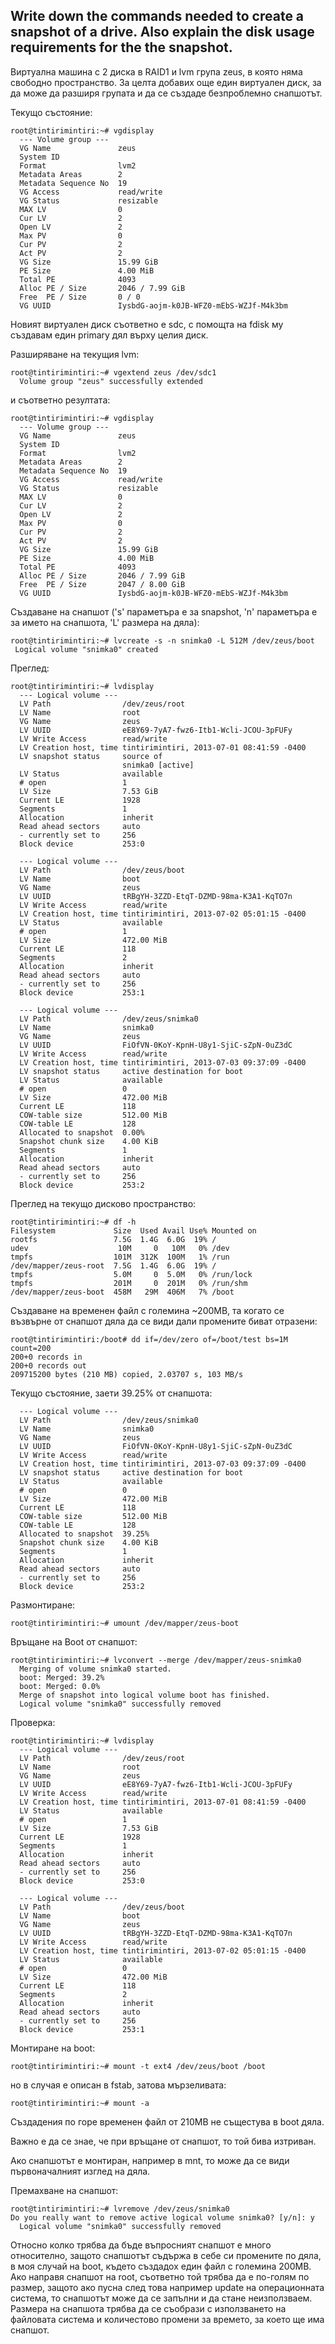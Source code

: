 Write down the commands needed to create a snapshot of a drive. Also explain the disk usage requirements for the the snapshot.
-------------------------------------------------------------------------------------------

Виртуална машина с 2 диска в RAID1 и lvm група zeus, в която няма свободно пространство.
За целта добавих още един виртуален диск, за да може да разширя групата и да се създаде безпроблемно снапшотът.

Текущо състояние:

	root@tintirimintiri:~# vgdisplay 
	  --- Volume group ---
	  VG Name               zeus
	  System ID             
	  Format                lvm2
	  Metadata Areas        2
	  Metadata Sequence No  19
	  VG Access             read/write
	  VG Status             resizable
	  MAX LV                0
	  Cur LV                2
	  Open LV               2
	  Max PV                0
	  Cur PV                2
	  Act PV                2
	  VG Size               15.99 GiB
	  PE Size               4.00 MiB
	  Total PE              4093
	  Alloc PE / Size       2046 / 7.99 GiB
	  Free  PE / Size       0 / 0
	  VG UUID               IysbdG-aojm-k0JB-WFZ0-mEbS-WZJf-M4k3bm


Новият виртуален диск съответно е sdc, с помощта на fdisk му създавам един primary дял върху целия диск.

Разширяване на текущия lvm:

	root@tintirimintiri:~# vgextend zeus /dev/sdc1
	  Volume group "zeus" successfully extended

и съответно резултата:

	root@tintirimintiri:~# vgdisplay 
	  --- Volume group ---
	  VG Name               zeus
	  System ID             
	  Format                lvm2
	  Metadata Areas        2
	  Metadata Sequence No  19
	  VG Access             read/write
	  VG Status             resizable
	  MAX LV                0
	  Cur LV                2
	  Open LV               2
	  Max PV                0
	  Cur PV                2
	  Act PV                2
	  VG Size               15.99 GiB
	  PE Size               4.00 MiB
	  Total PE              4093
	  Alloc PE / Size       2046 / 7.99 GiB
	  Free  PE / Size       2047 / 8.00 GiB
	  VG UUID               IysbdG-aojm-k0JB-WFZ0-mEbS-WZJf-M4k3bm


Създаване на снапшот ('s' параметъра е за snapshot, 'n' параметъра е за името на снапшота, 'L' размера на дяла):

	root@tintirimintiri:~# lvcreate -s -n snimka0 -L 512M /dev/zeus/boot
	 Logical volume "snimka0" created


Преглед:

	root@tintirimintiri:~# lvdisplay 
	  --- Logical volume ---
	  LV Path                /dev/zeus/root
	  LV Name                root
	  VG Name                zeus
	  LV UUID                eE8Y69-7yA7-fwz6-Itb1-Wcli-JCOU-3pFUFy
	  LV Write Access        read/write
	  LV Creation host, time tintirimintiri, 2013-07-01 08:41:59 -0400
	  LV snapshot status     source of
	                         snimka0 [active]
	  LV Status              available
	  # open                 1
	  LV Size                7.53 GiB
	  Current LE             1928
	  Segments               1
	  Allocation             inherit
	  Read ahead sectors     auto
	  - currently set to     256
	  Block device           253:0
	   
	  --- Logical volume ---
	  LV Path                /dev/zeus/boot
	  LV Name                boot
	  VG Name                zeus
	  LV UUID                tRBgYH-3ZZD-EtqT-DZMD-98ma-K3A1-KqTO7n
	  LV Write Access        read/write
	  LV Creation host, time tintirimintiri, 2013-07-02 05:01:15 -0400
	  LV Status              available
	  # open                 1
	  LV Size                472.00 MiB
	  Current LE             118
	  Segments               2
	  Allocation             inherit
	  Read ahead sectors     auto
	  - currently set to     256
	  Block device           253:1
	   
	  --- Logical volume ---
	  LV Path                /dev/zeus/snimka0
	  LV Name                snimka0
	  VG Name                zeus
	  LV UUID                FiOfVN-0KoY-KpnH-U8y1-SjiC-sZpN-0uZ3dC
	  LV Write Access        read/write
	  LV Creation host, time tintirimintiri, 2013-07-03 09:37:09 -0400
	  LV snapshot status     active destination for boot
	  LV Status              available
	  # open                 0
	  LV Size                472.00 MiB
	  Current LE             118
	  COW-table size         512.00 MiB
	  COW-table LE           128
	  Allocated to snapshot  0.00%
	  Snapshot chunk size    4.00 KiB
	  Segments               1
	  Allocation             inherit
	  Read ahead sectors     auto
	  - currently set to     256
	  Block device           253:2

Преглед на текущо дисково пространство:

	root@tintirimintiri:~# df -h
	Filesystem             Size  Used Avail Use% Mounted on
	rootfs                 7.5G  1.4G  6.0G  19% /
	udev                    10M     0   10M   0% /dev
	tmpfs                  101M  312K  100M   1% /run
	/dev/mapper/zeus-root  7.5G  1.4G  6.0G  19% /
	tmpfs                  5.0M     0  5.0M   0% /run/lock
	tmpfs                  201M     0  201M   0% /run/shm
	/dev/mapper/zeus-boot  458M   29M  406M   7% /boot

Създаване на временен файл с големина ~200MB, та когато се възвърне от снапшот дяла да се види дали промените биват отразени:

	root@tintirimintiri:/boot# dd if=/dev/zero of=/boot/test bs=1M count=200
	200+0 records in
	200+0 records out
	209715200 bytes (210 MB) copied, 2.03707 s, 103 MB/s

Текущо състояние, заети 39.25% от снапшота:

	  --- Logical volume ---
	  LV Path                /dev/zeus/snimka0
	  LV Name                snimka0
	  VG Name                zeus
	  LV UUID                FiOfVN-0KoY-KpnH-U8y1-SjiC-sZpN-0uZ3dC
	  LV Write Access        read/write
	  LV Creation host, time tintirimintiri, 2013-07-03 09:37:09 -0400
	  LV snapshot status     active destination for boot
	  LV Status              available
	  # open                 0
	  LV Size                472.00 MiB
	  Current LE             118
	  COW-table size         512.00 MiB
	  COW-table LE           128
	  Allocated to snapshot  39.25%
	  Snapshot chunk size    4.00 KiB
	  Segments               1
	  Allocation             inherit
	  Read ahead sectors     auto
	  - currently set to     256
	  Block device           253:2


Размонтиране:

	root@tintirimintiri:~# umount /dev/mapper/zeus-boot


Връщане на Boot от снапшот:

	root@tintirimintiri:~# lvconvert --merge /dev/mapper/zeus-snimka0
	  Merging of volume snimka0 started.
	  boot: Merged: 39.2%
	  boot: Merged: 0.0%
	  Merge of snapshot into logical volume boot has finished.
	  Logical volume "snimka0" successfully removed

Проверка:

	root@tintirimintiri:~# lvdisplay 
	  --- Logical volume ---
	  LV Path                /dev/zeus/root
	  LV Name                root
	  VG Name                zeus
	  LV UUID                eE8Y69-7yA7-fwz6-Itb1-Wcli-JCOU-3pFUFy
	  LV Write Access        read/write
	  LV Creation host, time tintirimintiri, 2013-07-01 08:41:59 -0400
	  LV Status              available
	  # open                 1
	  LV Size                7.53 GiB
	  Current LE             1928
	  Segments               1
	  Allocation             inherit
	  Read ahead sectors     auto
	  - currently set to     256
	  Block device           253:0
	   
	  --- Logical volume ---
	  LV Path                /dev/zeus/boot
	  LV Name                boot
	  VG Name                zeus
	  LV UUID                tRBgYH-3ZZD-EtqT-DZMD-98ma-K3A1-KqTO7n
	  LV Write Access        read/write
	  LV Creation host, time tintirimintiri, 2013-07-02 05:01:15 -0400
	  LV Status              available
	  # open                 0
	  LV Size                472.00 MiB
	  Current LE             118
	  Segments               2
	  Allocation             inherit
	  Read ahead sectors     auto
	  - currently set to     256
	  Block device           253:1


Монтиране на boot:

	root@tintirimintiri:~# mount -t ext4 /dev/zeus/boot /boot

но в случая е описан в fstab, затова мързеливата:

	root@tintirimintiri:~# mount -a

Създадения по горе временен файл от 210MB не същестува в boot дяла.

Важно е да се знае, че при връщане от снапшот, то той бива изтриван.

Ако снапшотът е монтиран, например в mnt, то може да се види първоначалният изглед на дяла.

Премахване на снапшот:

	root@tintirimintiri:~# lvremove /dev/zeus/snimka0 
	Do you really want to remove active logical volume snimka0? [y/n]: y
	  Logical volume "snimka0" successfully removed

Относно колко трябва да бъде въпросният снапшот е много относително, защото снапшотът съдържа в себе си промените по дяла, в моя случай на boot, където създадох един файл с големина 200MB.
Ако направя снапшот на root, съответно той трябва да е по-голям по размер, защото ако пусна след това например update на операционната система, то снапшотът може да се запълни и да стане
неизползваем.
Размера на снапшота трябва да се съобрази с използването на файловата система и количестово промени за времето, за което ще има снапшот.


